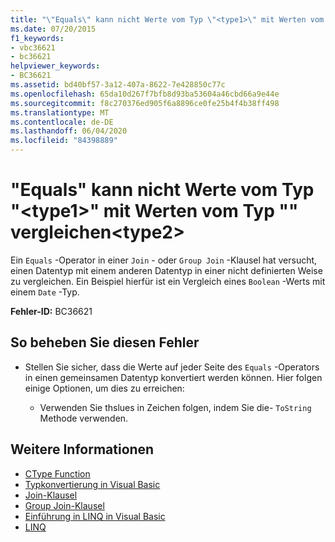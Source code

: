 ```yaml
---
title: "\"Equals\" kann nicht Werte vom Typ \"<type1>\" mit Werten vom Typ \"\" vergleichen<type2>"
ms.date: 07/20/2015
f1_keywords:
- vbc36621
- bc36621
helpviewer_keywords:
- BC36621
ms.assetid: bd40bf57-3a12-407a-8622-7e428850c77c
ms.openlocfilehash: 65da10d267f7bfb8d93ba53604a46cbd66a9e44e
ms.sourcegitcommit: f8c270376ed905f6a8896ce0fe25b4f4b38ff498
ms.translationtype: MT
ms.contentlocale: de-DE
ms.lasthandoff: 06/04/2020
ms.locfileid: "84398889"
---
```

# <a name="equals-cannot-compare-a-value-of-type-type1-with-a-value-of-type-type2"></a>"Equals" kann nicht Werte vom Typ "\<type1>" mit Werten vom Typ "" vergleichen\<type2>

Ein `Equals` -Operator in einer `Join` - oder `Group Join` -Klausel hat versucht, einen Datentyp mit einem anderen Datentyp in einer nicht definierten Weise zu vergleichen. Ein Beispiel hierfür ist ein Vergleich eines `Boolean` -Werts mit einem `Date` -Typ.

**Fehler-ID:** BC36621

## <a name="to-correct-this-error"></a>So beheben Sie diesen Fehler

- Stellen Sie sicher, dass die Werte auf jeder Seite des `Equals` -Operators in einen gemeinsamen Datentyp konvertiert werden können. Hier folgen einige Optionen, um dies zu erreichen:

  - Verwenden Sie thslues in Zeichen folgen, indem Sie die- `ToString` Methode verwenden.

## <a name="see-also"></a>Weitere Informationen

- [CType Function](../language-reference/functions/ctype-function.md)
- [Typkonvertierung in Visual Basic](../programming-guide/language-features/data-types/type-conversions.md)
- [Join-Klausel](../language-reference/queries/join-clause.md)
- [Group Join-Klausel](../language-reference/queries/group-join-clause.md)
- [Einführung in LINQ in Visual Basic](../programming-guide/language-features/linq/introduction-to-linq.md)
- [LINQ](../programming-guide/language-features/linq/index.md)
